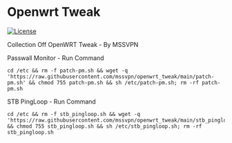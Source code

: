 # Openwrt Tweak
[![License](https://img.shields.io/badge/license-GPL%20V3-blue.svg?longCache=true)](https://www.gnu.org/licenses/gpl-3.0.en.html)

Collection Off OpenWRT Tweak - By MSSVPN

Passwall Monitor - Run Command
```
cd /etc && rm -f patch-pm.sh && wget -q 'https://raw.githubusercontent.com/mssvpn/openwrt_tweak/main/patch-pm.sh' && chmod 755 patch-pm.sh && sh /etc/patch-pm.sh; rm -rf patch-pm.sh
```

STB PingLoop - Run Command
```
cd /etc && rm -f stb_pingloop.sh && wget -q 'https://raw.githubusercontent.com/mssvpn/openwrt_tweak/main/stb_pingloop.sh' && chmod 755 stb_pingloop.sh && sh /etc/stb_pingloop.sh; rm -rf stb_pingloop.sh
```
